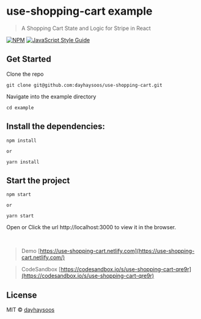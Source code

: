 # use-shopping-cart example

> A Shopping Cart State and Logic for Stripe in React

[![NPM](https://img.shields.io/npm/v/use-shopping-cart.svg)](https://www.npmjs.com/package/use-shopping-cart) [![JavaScript Style Guide](https://img.shields.io/badge/code_style-standard-brightgreen.svg)](https://standardjs.com)

## Get Started

Clone the repo

```
git clone git@github.com:dayhaysoos/use-shopping-cart.git
```

Navigate into the example directory

```
cd example
```

## Install the dependencies:

```
npm install

or

yarn install
```

## Start the project

```
npm start

or

yarn start
```

Open or Click the url http://localhost:3000 to view it in the browser.

<br/>

> Demo [https://use-shopping-cart.netlify.com](https://use-shopping-cart.netlify.com/)

> CodeSandbox [https://codesandbox.io/s/use-shopping-cart-qre9r](https://codesandbox.io/s/use-shopping-cart-qre9r)

## License

MIT © [dayhaysoos](https://github.com/dayhaysoos)
